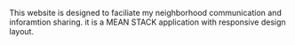 This website is designed to faciliate my neighborhood communication and inforamtion sharing. 
it is a MEAN STACK application with responsive design layout. 

